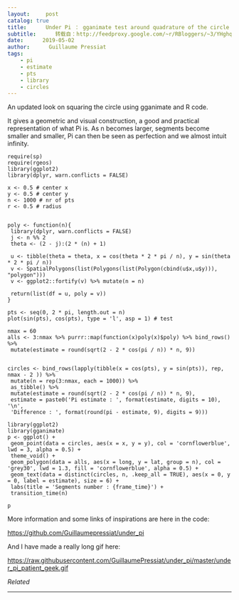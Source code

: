 ```yaml
---
layout:     post
catalog: true
title:      Under Pi ： gganimate test around quadrature of the circle
subtitle:      转载自：http://feedproxy.google.com/~r/RBloggers/~3/YHghqfDWjcI/
date:      2019-05-02
author:      Guillaume Pressiat
tags:
    - pi
    - estimate
    - pts
    - library
    - circles
---
```




An updated look on squaring the circle using gganimate and R code.

It gives a geometric and visual construction, a good and practical representation of what Pi is. As n becomes larger, segments become smaller and smaller, Pi can then be seen as perfection and we almost intuit infinity.

```
require(sp)
require(rgeos)
library(ggplot2)
library(dplyr, warn.conflicts = FALSE)

x <- 0.5 # center x
y <- 0.5 # center y
n <- 1000 # nr of pts
r <- 0.5 # radius


poly <- function(n){
 library(dplyr, warn.conflicts = FALSE)
 j <- n %% 2
 theta <- (2 - j):(2 * (n) + 1)
 
 u <- tibble(theta = theta, x = cos(theta * 2 * pi / n), y = sin(theta * 2 * pi / n))
 v <- SpatialPolygons(list(Polygons(list(Polygon(cbind(u$x,u$y))), "polygon")))
 v <- ggplot2::fortify(v) %>% mutate(n = n)
 
 return(list(df = u, poly = v))
}

pts <- seq(0, 2 * pi, length.out = n)
plot(sin(pts), cos(pts), type = 'l', asp = 1) # test

nmax = 60
alls <- 3:nmax %>% purrr::map(function(x)poly(x)$poly) %>% bind_rows() %>% 
 mutate(estimate = round(sqrt(2 - 2 * cos(pi / n)) * n, 9))


circles <- bind_rows(lapply(tibble(x = cos(pts), y = sin(pts)), rep, nmax - 2 )) %>% 
 mutate(n = rep(3:nmax, each = 1000)) %>% 
 as_tibble() %>% 
 mutate(estimate = round(sqrt(2 - 2 * cos(pi / n)) * n, 9),
 estimate = paste0('Pi estimate : ', format(estimate, digits = 10), '\n', 
 'Difference : ', format(round(pi - estimate, 9), digits = 9)))

library(ggplot2)
library(gganimate)
p <- ggplot() +
 geom_point(data = circles, aes(x = x, y = y), col = 'cornflowerblue', lwd = 3, alpha = 0.5) + 
 theme_void() + 
 geom_polygon(data = alls, aes(x = long, y = lat, group = n), col = 'grey30', lwd = 1.3, fill = 'cornflowerblue', alpha = 0.5) + 
 geom_text(data = distinct(circles, n, .keep_all = TRUE), aes(x = 0, y = 0, label = estimate), size = 6) + 
 labs(title = 'Segments number : {frame_time}') + 
 transition_time(n)

p
```

More information and some links of inspirations are here in the code:

https://github.com/Guillaumepressiat/under_pi

And I have made a really long gif here:

https://raw.githubusercontent.com/GuillaumePressiat/under_pi/master/under_pi_patient_geek.gif


*Related*








---
